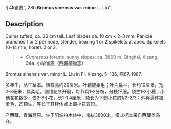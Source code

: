 小华雀麦",
28b.**Bromus sinensis var. minor** L. Liu",

## Description
Culms tufted, ca. 30 cm tall. Leaf blades ca. 10 cm × 2–3 mm. Panicle branches 1 or 2 per node, slender, bearing 1 or 2 spikelets at apex. Spikelets 10–14 mm, florets 2 or 3.

> * *Cupressus* forests, sunny slopes; ca. 3800 m. Qinghai, Xizang.
**34a. 小华雀麦（西藏植物志）**

Bromus sinensis var. minor L. Liu in Fl. Xizang. 5: 136, 图67. 1987.

多年生，丛生草本。植株高约30厘米。叶鞘被柔毛；叶片扁平，长约10厘米，宽2-3毫米，具柔毛。圆锥花序开展，每节具1-2分枝，分枝纤细，顶生1-2小穗；小穗含花数少，仅2-3小花，长1-1.4厘米；颖长为下部小花的1/2-2/3；外稃遍体被柔毛，芒顶生，等长于其稃体或上部小花较短。

产西藏、青海高原。生于阳坡柏木林中，海拔3800米。模式标本采自西藏类乌齐。
